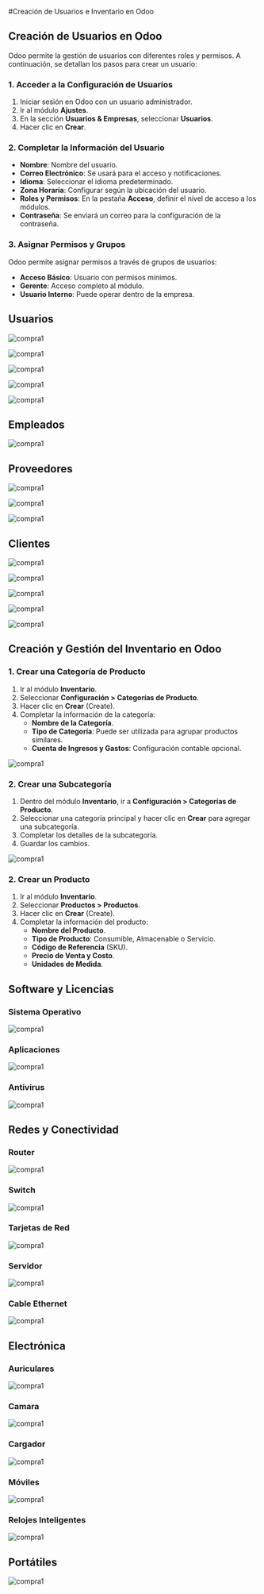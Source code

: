 #Creación de Usuarios e Inventario en Odoo

## Creación de Usuarios en Odoo
Odoo permite la gestión de usuarios con diferentes roles y permisos. A continuación, se detallan los pasos para crear un usuario:

### 1. Acceder a la Configuración de Usuarios
1. Iniciar sesión en Odoo con un usuario administrador.
2. Ir al módulo **Ajustes**.
3. En la sección **Usuarios & Empresas**, seleccionar **Usuarios**.
4. Hacer clic en **Crear**.
   

### 2. Completar la Información del Usuario
- **Nombre**: Nombre del usuario.
- **Correo Electrónico**: Se usará para el acceso y notificaciones.
- **Idioma**: Seleccionar el idioma predeterminado.
- **Zona Horaria**: Configurar según la ubicación del usuario.
- **Roles y Permisos**: En la pestaña **Acceso**, definir el nivel de acceso a los módulos.
- **Contraseña**: Se enviará un correo para la configuración de la contraseña.

### 3. Asignar Permisos y Grupos
Odoo permite asignar permisos a través de grupos de usuarios:
- **Acceso Básico**: Usuario con permisos mínimos.
- **Gerente**: Acceso completo al módulo.
- **Usuario Interno**: Puede operar dentro de la empresa.

## Usuarios

 ![compra1](/site/img/1.png)

 ![compra1](/site/img/2.png)

 ![compra1](/site/img/3.png)

 ![compra1](/site/img/4.png)

 ![compra1](/site/img/5.png)

## Empleados

 ![compra1](/site/img/6.png)

## Proveedores

 ![compra1](/site/img/7.png)

 ![compra1](/site/img/8.png)

 ![compra1](/site/img/9.png)

## Clientes

 ![compra1](/site/img/10.png)

 ![compra1](/site/img/11.png)

 ![compra1](/site/img/12.png)

 ![compra1](/site/img/13.png)

 ![compra1](/site/img/14.png)

## Creación y Gestión del Inventario en Odoo

### 1. Crear una Categoría de Producto
1. Ir al módulo **Inventario**.
2. Seleccionar **Configuración > Categorías de Producto**.
3. Hacer clic en **Crear** (Create).
4. Completar la información de la categoría:
   - **Nombre de la Categoría**.
   - **Tipo de Categoría**: Puede ser utilizada para agrupar productos similares.
   - **Cuenta de Ingresos y Gastos**: Configuración contable opcional.

 ![compra1](/site/img/15.png)


### 2. Crear una Subcategoría
1. Dentro del módulo **Inventario**, ir a **Configuración > Categorías de Producto**.
2. Seleccionar una categoría principal y hacer clic en **Crear** para agregar una subcategoría.
3. Completar los detalles de la subcategoría.
4. Guardar los cambios.

 ![compra1](/site/img/16.png)


### 2. Crear un Producto
1. Ir al módulo **Inventario**.
2. Seleccionar **Productos > Productos**.
3. Hacer clic en **Crear** (Create).
4. Completar la información del producto:
   - **Nombre del Producto**.
   - **Tipo de Producto**: Consumible, Almacenable o Servicio.
   - **Código de Referencia** (SKU).
   - **Precio de Venta y Costo**.
   - **Unidades de Medida**.

## Software y Licencias

### Sistema Operativo

 ![compra1](/site/img/17.png)

### Aplicaciones

 ![compra1](/site/img/18.png)

### Antivirus

 ![compra1](/site/img/19.png)

## Redes y Conectividad  

### Router

 ![compra1](/site/img/20.png)

### Switch

 ![compra1](/site/img/21.png)

### Tarjetas de Red

 ![compra1](/site/img/22.png)

### Servidor

 ![compra1](/site/img/23.png)

### Cable Ethernet

 ![compra1](/site/img/24.png)

## Electrónica

### Auriculares

 ![compra1](/site/img/25.png)

### Camara

 ![compra1](/site/img/26.png)

### Cargador

 ![compra1](/site/img/27.png)

### Móviles

 ![compra1](/site/img/28.png)

### Relojes Inteligentes

 ![compra1](/site/img/29.png)

## Portátiles

 ![compra1](/site/img/30.png)
